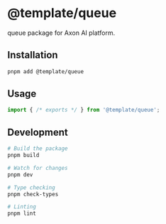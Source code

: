 # @template/queue

queue package for Axon AI platform.

## Installation

```bash
pnpm add @template/queue
```

## Usage

```typescript
import { /* exports */ } from '@template/queue';
```

## Development

```bash
# Build the package
pnpm build

# Watch for changes
pnpm dev

# Type checking
pnpm check-types

# Linting
pnpm lint
```
